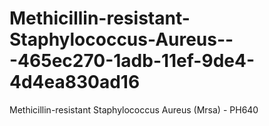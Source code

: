# Methicillin-resistant-Staphylococcus-Aureus---465ec270-1adb-11ef-9de4-4d4ea830ad16
Methicillin-resistant Staphylococcus Aureus (Mrsa) - PH640
